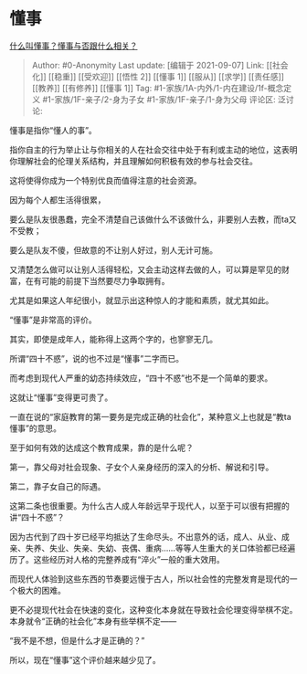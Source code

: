 # 懂事
[什么叫懂事？懂事与否跟什么相关？](https://www.zhihu.com/question/22360976/answer/2106822832)

> Author: #0-Anonymity
> Last update: [编辑于 2021-09-07]
> Link: [[社会化]] [[稳重]] [[受欢迎]] [[悟性 2]] [[懂事 1]] [[服从]] [[求学]] [[责任感]] [[教养]] [[有修养]] [[懂事 1]]
> Tag: #1-家族/1A-内外/1-内在建设/1f-概念定义 #1-家族/1F-亲子/2-身为子女 #1-家族/1F-亲子/1-身为父母
> 评论区:
> 泛讨论:

懂事是指你“懂人的事”。

指你自主的行为举止让与你相关的人在社会交往中处于有利或主动的地位，这表明你理解社会的伦理关系结构，并且理解如何积极有效的参与社会交往。

这将使得你成为一个特别优良而值得注意的社会资源。

因为每个人都生活得很累，

要么是队友很愚蠢，完全不清楚自己该做什么不该做什么，非要别人去教，而ta又不受教；

要么是队友不傻，但故意的不让别人好过，别人无计可施。

又清楚怎么做可以让别人活得轻松，又会主动这样去做的人，可以算是罕见的财富，在有可能的前提下当然要尽力争取拥有。

尤其是如果这人年纪很小，就显示出这种惊人的才能和素质，就尤其如此。

“懂事”是非常高的评价。

其实，即使是成年人，能称得上这两个字的，也寥寥无几。

所谓“四十不惑”，说的也不过是“懂事”二字而已。

而考虑到现代人严重的幼态持续效应，“四十不惑”也不是一个简单的要求。

这就让“懂事”变得更可贵了。

一直在说的“家庭教育的第一要务是完成正确的社会化”，某种意义上也就是“教ta懂事”的意思。

至于如何有效的达成这个教育成果，靠的是什么呢？

第一，靠父母对社会现象、子女个人亲身经历的深入的分析、解说和引导。

第二，靠子女自己的际遇。

这第二条也很重要。为什么古人成人年龄远早于现代人，以至于可以很有把握的讲“四十不惑”？

因为古代到了四十岁已经平均抵达了生命尽头。不出意外的话，成人、从业、成亲、失养、失业、失亲、失幼、丧偶、重病……等等人生重大的关口体验都已经遍历了。这些经历对人格的完整养成有“淬火”一般的重大效用。

而现代人体验到这些东西的节奏要远慢于古人，所以社会性的完整发育是现代的一个极大的困难。

更不必提现代社会在快速的变化，这种变化本身就在导致社会伦理变得举棋不定。本身就令“正确的社会化”本身有些举棋不定——

“我不是不想，但是什么才是正确的？”

所以，现在“懂事”这个评价越来越少见了。
